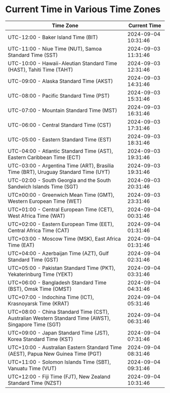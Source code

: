# Current Time in Various Time Zones

| Time Zone | Current Time |
|-----------|--------------|
| UTC-12:00 - Baker Island Time (BIT) | 2024-09-04 10:31:46 |
| UTC-11:00 - Niue Time (NUT), Samoa Standard Time (SST) | 2024-09-03 11:31:46 |
| UTC-10:00 - Hawaii-Aleutian Standard Time (HAST), Tahiti Time (TAHT) | 2024-09-03 12:31:46 |
| UTC-09:00 - Alaska Standard Time (AKST) | 2024-09-03 14:31:46 |
| UTC-08:00 - Pacific Standard Time (PST) | 2024-09-03 15:31:46 |
| UTC-07:00 - Mountain Standard Time (MST) | 2024-09-03 16:31:46 |
| UTC-06:00 - Central Standard Time (CST) | 2024-09-03 17:31:46 |
| UTC-05:00 - Eastern Standard Time (EST) | 2024-09-03 18:31:46 |
| UTC-04:00 - Atlantic Standard Time (AST), Eastern Caribbean Time (ECT) | 2024-09-03 19:31:46 |
| UTC-03:00 - Argentina Time (ART), Brasília Time (BRT), Uruguay Standard Time (UYT) | 2024-09-03 19:31:46 |
| UTC-02:00 - South Georgia and the South Sandwich Islands Time (SGT) | 2024-09-03 20:31:46 |
| UTC±00:00 - Greenwich Mean Time (GMT), Western European Time (WET) | 2024-09-03 23:31:46 |
| UTC+01:00 - Central European Time (CET), West Africa Time (WAT) | 2024-09-04 00:31:46 |
| UTC+02:00 - Eastern European Time (EET), Central Africa Time (CAT) | 2024-09-04 01:31:46 |
| UTC+03:00 - Moscow Time (MSK), East Africa Time (EAT) | 2024-09-04 01:31:46 |
| UTC+04:00 - Azerbaijan Time (AZT), Gulf Standard Time (GST) | 2024-09-04 02:31:46 |
| UTC+05:00 - Pakistan Standard Time (PKT), Yekaterinburg Time (YEKT) | 2024-09-04 03:31:46 |
| UTC+06:00 - Bangladesh Standard Time (BST), Omsk Time (OMST) | 2024-09-04 04:31:46 |
| UTC+07:00 - Indochina Time (ICT), Krasnoyarsk Time (KRAT) | 2024-09-04 05:31:46 |
| UTC+08:00 - China Standard Time (CST), Australian Western Standard Time (AWST), Singapore Time (SGT) | 2024-09-04 06:31:46 |
| UTC+09:00 - Japan Standard Time (JST), Korea Standard Time (KST) | 2024-09-04 07:31:46 |
| UTC+10:00 - Australian Eastern Standard Time (AEST), Papua New Guinea Time (PGT) | 2024-09-04 08:31:46 |
| UTC+11:00 - Solomon Islands Time (SBT), Vanuatu Time (VUT) | 2024-09-04 09:31:46 |
| UTC+12:00 - Fiji Time (FJT), New Zealand Standard Time (NZST) | 2024-09-04 10:31:46 |
